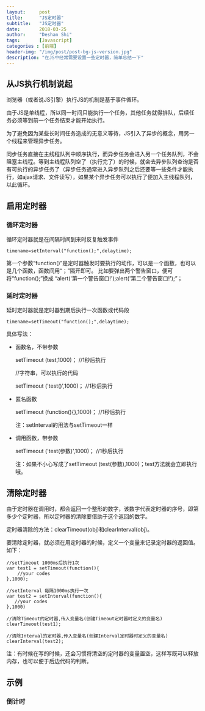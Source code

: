 ```yaml
---
layout:     post
title:      "JS定时器"
subtitle:   "JS定时器"
date:       2018-03-25
author:     "Deshan Shi"
tags:       [Javascript]
categories : [前端]
header-img: "/img/post/post-bg-js-version.jpg"
description: "在JS中经常需要设置一些定时器，简单总结一下"
---
```



## 从JS执行机制说起

浏览器（或者说JS引擎）执行JS的机制是基于事件循环。

由于JS是单线程，所以同一时间只能执行一个任务，其他任务就得排队，后续任务必须等到前一个任务结束才能开始执行。

为了避免因为某些长时间任务造成的无意义等待，JS引入了异步的概念，用另一个线程来管理异步任务。

同步任务直接在主线程队列中顺序执行，而异步任务会进入另一个任务队列，不会阻塞主线程。等到主线程队列空了（执行完了）的时候，就会去异步队列查询是否有可执行的异步任务了（异步任务通常进入异步队列之后还要等一些条件才能执行，如ajax请求、文件读写），如果某个异步任务可以执行了便加入主线程队列，以此循环。

## 启用定时器

### 循环定时器

循环定时器就是在间隔时间到来时反复触发事件

	timename=setInterval("function();",delaytime);

第一个参数“function()”是定时器触发时要执行的动作，可以是一个函数，也可以是几个函数，函数间用“；”隔开即可。
比如要弹出两个警告窗口，便可将“function();”换成 “alert('第一个警告窗口!');alert('第二个警告窗口!');”；

### 延时定时器

延时定时器就是定时器到期后执行一次函数或代码段

	timename=setTimeout("function();",delaytime);

具体写法：

+ 函数名，不带参数

	setTimeout (test,1000)；           //1秒后执行

	//字符串，可以执行的代码

	setTimeout ('test()',1000)；       //1秒后执行

+ 匿名函数

	setTimeout (function(){},1000)；   //1秒后执行

	注：setInterval的用法与setTimeout一样

+ 调用函数，带参数

	setTimeout ('test(参数)',1000)；      //1秒后执行

	注：如果不小心写成了setTimeout (test(参数),1000)；test方法就会立即执行哦。

## 清除定时器

由于定时器在调用时，都会返回一个整形的数字，该数字代表定时器的序号，即第多少个定时器，所以定时器的清除要借助于这个返回的数字。
 
定时器清除的方法：clearTimeout(obj)和clearInterval(obj)。

要清除定时器，就必须在用定时器的时候，定义一个变量来记录定时器的返回值。如下：

	//setTimeout 1000ms后执行1次
	var test1 = setTimeout(function(){
	    //your codes
	},1000);
	 
	//setInterval 每隔1000ms执行一次
	var test2 = setInterval(function(){
	   //your codes
	},1000)
	 
	//清除Timeout的定时器,传入变量名(创建Timeout定时器时定义的变量名)
	clearTimeout(test1);
	 
	//清除Interval的定时器,传入变量名(创建Interval定时器时定义的变量名)
	clearInterval(test2);

注：有时候在写的时候，还会习惯将清空的定时器的变量置空，这样写既可以释放内存，也可以便于后边代码的判断。

## 示例

### 倒计时